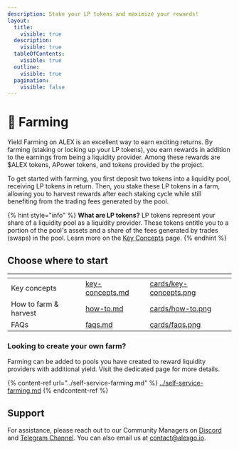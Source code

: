 ```yaml
---
description: Stake your LP tokens and maximize your rewards!
layout:
  title:
    visible: true
  description:
    visible: true
  tableOfContents:
    visible: true
  outline:
    visible: true
  pagination:
    visible: false
---
```


# 🌾 Farming

Yield Farming on ALEX is an excellent way to earn exciting returns. By farming (staking or locking up your LP tokens), you earn rewards in addition to the earnings from being a liquidity provider. Among these rewards are $ALEX tokens, APower tokens, and tokens provided by the project.

To get started with farming, you first deposit two tokens into a liquidity pool, receiving LP tokens in return. Then, you stake these LP tokens in a farm, allowing you to harvest rewards after each staking cycle while still benefiting from the trading fees generated by the pool.

{% hint style="info" %}
**What are LP tokens?** LP tokens represent your share of a liquidity pool as a liquidity provider. These tokens entitle you to a portion of the pool's assets and a share of the fees generated by trades (swaps) in the pool. Learn more on the [Key Concepts](key-concepts.md) page.
{% endhint %}

## Choose where to start

<table data-view="cards"><thead><tr><th></th><th data-hidden data-card-target data-type="content-ref"></th><th data-hidden data-card-cover data-type="files"></th></tr></thead><tbody><tr><td>Key concepts</td><td><a href="key-concepts.md">key-concepts.md</a></td><td><a href="../../.gitbook/assets/cards/key-concepts.png">cards/key-concepts.png</a></td></tr><tr><td>How to farm & harvest</td><td><a href="how-to.md">how-to.md</a></td><td><a href="../../.gitbook/assets/cards/how-to.png">cards/how-to.png</a></td></tr><tr><td>FAQs</td><td><a href="faqs.md">faqs.md</a></td><td><a href="../../.gitbook/assets/cards/faqs.png">cards/faqs.png</a></td></tr></tbody></table>

### Looking to create your own farm?

Farming can be added to pools you have created to reward liquidity providers with additional yield. Visit the dedicated page for more details.

{% content-ref url="../self-service-farming.md" %} [../self-service-farming.md](../self-service-farming.md) {% endcontent-ref %}

## Support

For assistance, please reach out to our Community Managers on [Discord](https://discord.com/invite/alexlab) and [Telegram Channel](https://t.me/AlexCommunity). You can also email us at [contact@alexgo.io](mailto:contact@alexgo.io).
